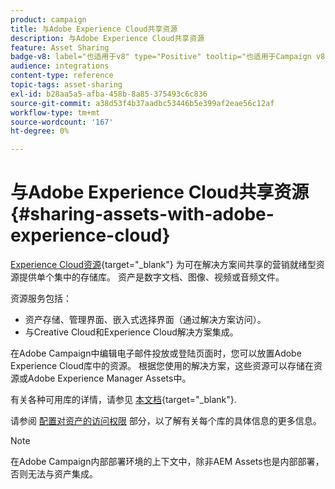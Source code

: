 ```yaml
---
product: campaign
title: 与Adobe Experience Cloud共享资源
description: 与Adobe Experience Cloud共享资源
feature: Asset Sharing
badge-v8: label="也适用于v8" type="Positive" tooltip="也适用于Campaign v8"
audience: integrations
content-type: reference
topic-tags: asset-sharing
exl-id: b28aa5a5-afba-458b-8a85-375493c6c836
source-git-commit: a38d53f4b37aadbc53446b5e399af2eae56c12af
workflow-type: tm+mt
source-wordcount: '167'
ht-degree: 0%

---
```


# 与Adobe Experience Cloud共享资源{#sharing-assets-with-adobe-experience-cloud}

[Experience Cloud资源](https://experienceleague.adobe.com/en/docs/core-services/interface/services/audiences/overview){target="_blank"} 为可在解决方案间共享的营销就绪型资源提供单个集中的存储库。 资产是数字文档、图像、视频或音频文件。

资源服务包括：

* 资产存储、管理界面、嵌入式选择界面（通过解决方案访问）。
* 与Creative Cloud和Experience Cloud解决方案集成。

在Adobe Campaign中编辑电子邮件投放或登陆页面时，您可以放置Adobe Experience Cloud库中的资源。 根据您使用的解决方案，这些资源可以存储在资源或Adobe Experience Manager Assets中。

有关各种可用库的详情，请参见 [本文档](https://experienceleague.adobe.com/en/docs/core-services/interface/services/assets/experience-cloud-assets){target="_blank"}.

请参阅 [配置对资产的访问权限](../../integrations/using/configuring-access-to-assets.md) 部分，以了解有关每个库的具体信息的更多信息。

>[!NOTE]
>
>在Adobe Campaign内部部署环境的上下文中，除非AEM Assets也是内部部署，否则无法与资产集成。

